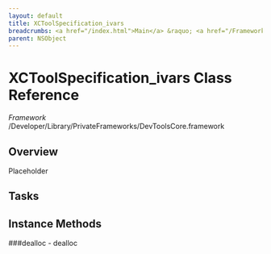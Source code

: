```yaml
---
layout: default
title: XCToolSpecification_ivars
breadcrumbs: <a href="/index.html">Main</a> &raquo; <a href="/Frameworks.html">Framework</a> &raquo; <a href="/Frameworks/DevToolsCore.html">DevToolsCore</a> &raquo; XCToolSpecification_ivars
parent: NSObject 
---
```

# XCToolSpecification_ivars Class Reference

*Framework* /Developer/Library/PrivateFrameworks/DevToolsCore.framework

## Overview

Placeholder

## Tasks

## Instance Methods

<a name="-dealloc"></a>
###dealloc
    - dealloc

